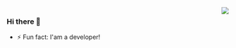 <img align="right" src="https://github-readme-stats.vercel.app/api?username=leondevlifelog&count_private=true&show_icons=true"/>

### Hi there 👋

- ⚡ Fun fact: I'am a developer!
<!--
**LeonDevLifeLog/leondevlifelog** is a ✨ _special_ ✨ repository because its `README.md` (this file) appears on your GitHub profile.

Here are some ideas to get you started:

- 🔭 I’m currently working on ...
- 🌱 I’m currently learning ...
- 👯 I’m looking to collaborate on ...
- 🤔 I’m looking for help with ...
- 💬 Ask me about ...
- 📫 How to reach me: ...
- 😄 Pronouns: ...
- ⚡ Fun fact: ...
-->
